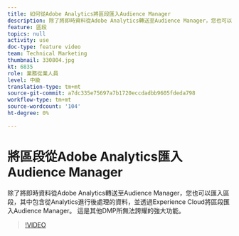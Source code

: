 ```yaml
---
title: 如何從Adobe Analytics將區段匯入Audience Manager
description: 除了將即時資料從Adobe Analytics轉送至Audience Manager，您也可以匯入區段，其中包含從Analytics進行後處理的資料，並透過Experience Cloud將區段匯入Audience Manager。 這是其他DMP所無法誇耀的強大功能。
feature: 區段
topics: null
activity: use
doc-type: feature video
team: Technical Marketing
thumbnail: 330804.jpg
kt: 6835
role: 業務從業人員
level: 中級
translation-type: tm+mt
source-git-commit: a7dc335e75697a7b1720eccdadbb9605fdeda798
workflow-type: tm+mt
source-wordcount: '104'
ht-degree: 0%

---
```



# 將區段從Adobe Analytics匯入Audience Manager

除了將即時資料從Adobe Analytics轉送至Audience Manager，您也可以匯入區段，其中包含從Analytics進行後處理的資料，並透過Experience Cloud將區段匯入Audience Manager。 這是其他DMP所無法誇耀的強大功能。

>[!VIDEO](https://video.tv.adobe.com/v/330804/?quality=12&learn=on)
